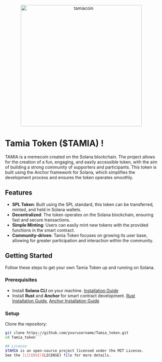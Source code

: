 <div align="center"><img src="https://github.com/user-attachments/assets/ff83fb7f-b48a-4133-8263-9416a8ec122f" alt="tamiacoin" width=400/></div>

# Tamia Token ($TAMIA) !


TAMIA is a memecoin created on the Solana blockchain. The project allows for the creation of a fun, engaging, and easily accessible token, with the aim of building a strong community of supporters and participants. This token is built using the Anchor framework for Solana, which simplifies the development process and ensures the token operates smoothly.

## Features

- **SPL Token**: Built using the SPL standard, this token can be transferred, minted, and held in Solana wallets.
- **Decentralized**: The token operates on the Solana blockchain, ensuring fast and secure transactions.
- **Simple Minting**: Users can easily mint new tokens with the provided functions in the smart contract.
- **Community-driven**: Tamia Token focuses on growing its user base, allowing for greater participation and interaction within the community.

## Getting Started

Follow these steps to get your own Tamia Token up and running on Solana.

### Prerequisites

- Install **Solana CLI** on your machine. [Installation Guide](https://docs.solana.com/cli/install-solana-cli-tools)
- Install **Rust** and **Anchor** for smart contract development. [Rust Installation Guide](https://www.rust-lang.org/learn/get-started), [Anchor Installation Guide](https://project-serum.github.io/anchor/getting-started/installation.html)
  
### Setup

Clone the repository:

```bash
git clone https://github.com/yourusername/Tamia_token.git
cd Tamia_token```

## License  
$TAMIA is an open-source project licensed under the MIT License.  
See the [LICENSE](LICENSE) file for more details.
